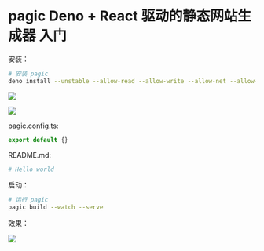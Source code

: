 # pagic Deno + React 驱动的静态网站生成器 入门
安装：

```bash
# 安装 pagic
deno install --unstable --allow-read --allow-write --allow-net --allow-run --name=pagic https://deno.land/x/pagic/mod.ts
```

![](https://img-blog.csdnimg.cn/20210910105934798.png?x-oss-process=image/watermark,type_ZHJvaWRzYW5zZmFsbGJhY2s,shadow_50,text_Q1NETiBA5b6Q5ZCM5L-d,size_20,color_FFFFFF,t_70,g_se,x_16)

![](https://img-blog.csdnimg.cn/20210910110003759.png?x-oss-process=image/watermark,type_ZHJvaWRzYW5zZmFsbGJhY2s,shadow_50,text_Q1NETiBA5b6Q5ZCM5L-d,size_13,color_FFFFFF,t_70,g_se,x_16)

pagic.config.ts:

```javascript
export default {}
```

README.md:

```bash
# Hello world

```

启动：

```bash
# 运行 pagic
pagic build --watch --serve
```

效果：

![](https://img-blog.csdnimg.cn/20210910110203443.png?x-oss-process=image/watermark,type_ZHJvaWRzYW5zZmFsbGJhY2s,shadow_50,text_Q1NETiBA5b6Q5ZCM5L-d,size_20,color_FFFFFF,t_70,g_se,x_16)